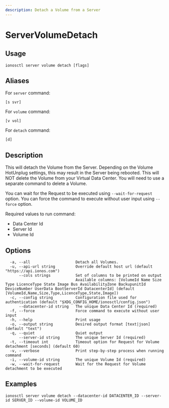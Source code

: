 ```yaml
---
description: Detach a Volume from a Server
---
```


# ServerVolumeDetach

## Usage

```text
ionosctl server volume detach [flags]
```

## Aliases

For `server` command:

```text
[s svr]
```

For `volume` command:

```text
[v vol]
```

For `detach` command:

```text
[d]
```

## Description

This will detach the Volume from the Server. Depending on the Volume HotUnplug settings, this may result in the Server being rebooted. This will NOT delete the Volume from your Virtual Data Center. You will need to use a separate command to delete a Volume.

You can wait for the Request to be executed using `--wait-for-request` option. You can force the command to execute without user input using `--force` option.

Required values to run command:

* Data Center Id
* Server Id
* Volume Id

## Options

```text
  -a, --all                    Detach all Volumes.
  -u, --api-url string         Override default host url (default "https://api.ionos.com")
      --cols strings           Set of columns to be printed on output 
                               Available columns: [VolumeId Name Size Type LicenceType State Image Bus AvailabilityZone BackupunitId DeviceNumber UserData BootServerId DatacenterId] (default [VolumeId,Name,Size,Type,LicenceType,State,Image])
  -c, --config string          Configuration file used for authentication (default "$XDG_CONFIG_HOME/ionosctl/config.json")
      --datacenter-id string   The unique Data Center Id (required)
  -f, --force                  Force command to execute without user input
  -h, --help                   Print usage
  -o, --output string          Desired output format [text|json] (default "text")
  -q, --quiet                  Quiet output
      --server-id string       The unique Server Id (required)
  -t, --timeout int            Timeout option for Request for Volume detachment [seconds] (default 60)
  -v, --verbose                Print step-by-step process when running command
  -i, --volume-id string       The unique Volume Id (required)
  -w, --wait-for-request       Wait for the Request for Volume detachment to be executed
```

## Examples

```text
ionosctl server volume detach --datacenter-id DATACENTER_ID --server-id SERVER_ID --volume-id VOLUME_ID
```

